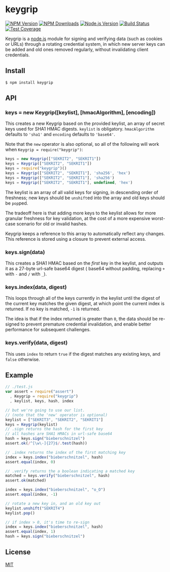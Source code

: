 # keygrip

[![NPM Version][npm-image]][npm-url]
[![NPM Downloads][downloads-image]][downloads-url]
[![Node.js Version][node-version-image]][node-version-url]
[![Build Status][travis-image]][travis-url]
[![Test Coverage][coveralls-image]][coveralls-url]

Keygrip is a [node.js](http://nodejs.org/) module for signing and verifying data (such as cookies or URLs) through a
rotating credential system, in which new server keys can be added and old ones removed regularly, without invalidating
client credentials.

## Install

    $ npm install keygrip

## API

### keys = new Keygrip([keylist], [hmacAlgorithm], [encoding])

This creates a new Keygrip based on the provided keylist, an array of secret keys used for SHA1 HMAC digests. `keylist`
is obligatory. `hmacAlgorithm` defaults to `'sha1'` and `encoding` defaults to `'base64'`.

Note that the `new` operator is also optional, so all of the following will work when `Keygrip = require("keygrip")`:

```javascript
keys = new Keygrip(["SEKRIT2", "SEKRIT1"])
keys = Keygrip(["SEKRIT2", "SEKRIT1"])
keys = require("keygrip")()
keys = Keygrip(["SEKRIT2", "SEKRIT1"], 'sha256', 'hex')
keys = Keygrip(["SEKRIT2", "SEKRIT1"], 'sha256')
keys = Keygrip(["SEKRIT2", "SEKRIT1"], undefined, 'hex')
```

The keylist is an array of all valid keys for signing, in descending order of freshness; new keys should be `unshift`ed
into the array and old keys should be `pop`ped.

The tradeoff here is that adding more keys to the keylist allows for more granular freshness for key validation, at the
cost of a more expensive worst-case scenario for old or invalid hashes.

Keygrip keeps a reference to this array to automatically reflect any changes. This reference is stored using a closure
to prevent external access.

### keys.sign(data)

This creates a SHA1 HMAC based on the _first_ key in the keylist, and outputs it as a 27-byte url-safe base64 digest (
base64 without padding, replacing `+` with `-` and `/` with `_`).

### keys.index(data, digest)

This loops through all of the keys currently in the keylist until the digest of the current key matches the given
digest, at which point the current index is returned. If no key is matched, `-1` is returned.

The idea is that if the index returned is greater than `0`, the data should be re-signed to prevent premature credential
invalidation, and enable better performance for subsequent challenges.

### keys.verify(data, digest)

This uses `index` to return `true` if the digest matches any existing keys, and `false` otherwise.

## Example

```javascript
// ./test.js
var assert = require("assert")
  , Keygrip = require("keygrip")
  , keylist, keys, hash, index

// but we're going to use our list.
// (note that the 'new' operator is optional)
keylist = ["SEKRIT3", "SEKRIT2", "SEKRIT1"]
keys = Keygrip(keylist)
// .sign returns the hash for the first key
// all hashes are SHA1 HMACs in url-safe base64
hash = keys.sign("bieberschnitzel")
assert.ok(/^[\w\-]{27}$/.test(hash))

// .index returns the index of the first matching key
index = keys.index("bieberschnitzel", hash)
assert.equal(index, 0)

// .verify returns the a boolean indicating a matched key
matched = keys.verify("bieberschnitzel", hash)
assert.ok(matched)

index = keys.index("bieberschnitzel", "o_O")
assert.equal(index, -1)

// rotate a new key in, and an old key out
keylist.unshift("SEKRIT4")
keylist.pop()

// if index > 0, it's time to re-sign
index = keys.index("bieberschnitzel", hash)
assert.equal(index, 1)
hash = keys.sign("bieberschnitzel")
```

## License

[MIT](LICENSE)

[npm-image]: https://img.shields.io/npm/v/keygrip.svg

[npm-url]: https://npmjs.org/package/keygrip

[travis-image]: https://img.shields.io/travis/crypto-utils/keygrip/master.svg

[travis-url]: https://travis-ci.org/crypto-utils/keygrip

[coveralls-image]: https://img.shields.io/coveralls/crypto-utils/keygrip/master.svg

[coveralls-url]: https://coveralls.io/r/crypto-utils/keygrip

[downloads-image]: https://img.shields.io/npm/dm/keygrip.svg

[downloads-url]: https://npmjs.org/package/keygrip

[node-version-image]: https://img.shields.io/node/v/keygrip.svg

[node-version-url]: https://nodejs.org/en/download/
